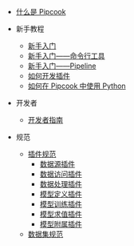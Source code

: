 - [什么是 Pipcook](README.md)

- 新手教程

  - [新手入门](/zh-cn/tutorials/get-started.md)
  - [新手入门——命令行工具](/zh-cn/tutorials/get-started-with-cli.md)
  - [新手入门——Pipeline](/zh-cn/tutorials/get-started-with-pipeline-api)
  - [如何开发插件](/zh-cn/tutorials/how-to-develop-a-plugin.md)
  - [如何在 Pipcook 中使用 Python](/zh-cn/tutorials/want-to-use-python.md)

- 开发者

  - [开发者指南](/zh-cn/devel/developer-guide.md)

- 规范

  - [插件规范](/zh-cn/spec/plugin.md)
    - [数据源插件](/zh-cn/spec/plugin/0-data-collect.md)
    - [数据访问插件](/zh-cn/spec/plugin/1-data-access.md)
    - [数据处理插件](/zh-cn/spec/plugin/2-data-process.md)
    - [模型定义插件](/zh-cn/spec/plugin/3-model-define.md)
    - [模型训练插件](/zh-cn/spec/plugin/4-model-train.md)
    - [模型求值插件](/zh-cn/spec/plugin/5-model-evaluate.md)
    - [模型附属插件](/zh-cn/spec/plugin/6-model-deploy.md)
  - [数据集规范](/zh-cn/spec/dataset.md)
